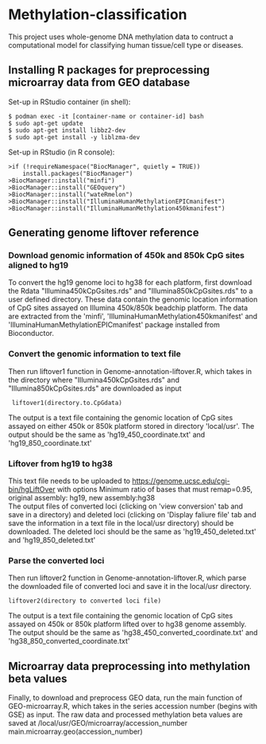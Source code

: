 # Methylation-classification
This project uses whole-genome DNA methylation data to contruct a computational model for classifying human tissue/cell type or diseases.

## Installing R packages for preprocessing microarray data from GEO database
Set-up in RStudio container (in shell): 
```
$ podman exec -it [container-name or container-id] bash 
$ sudo apt-get update 
$ sudo apt-get install libbz2-dev 
$ sudo apt-get install -y liblzma-dev 
```
Set-up in RStudio (in R console):
```
>if (!requireNamespace("BiocManager", quietly = TRUE))
    install.packages("BiocManager") 
>BiocManager::install("minfi") 
>BiocManager::install("GEOquery") 
>BiocManager::install("wateRmelon") 
>BiocManager::install("IlluminaHumanMethylationEPICmanifest") 
>BiocManager::install("IlluminaHumanMethylation450kmanifest") 
```
## Generating genome liftover reference
### Download genomic information of 450k and 850k CpG sites aligned to hg19
To convert the hg19 genome loci to hg38 for each platform, first download the Rdata "Illumina450kCpGsites.rds" and "Illumina850kCpGsites.rds" to a user defined directory. These data contain the genomic location information of CpG sites assayed on Illumina 450k/850k beadchip platform. The data are extracted from the 'minfi', 'IlluminaHumanMethylation450kmanifest' and 'IlluminaHumanMethylationEPICmanifest' package installed from Bioconductor. 
### Convert the genomic information to text file
Then run liftover1 function in Genome-annotation-liftover.R, which takes in the directory where "Illumina450kCpGsites.rds" and "Illumina850kCpGsites.rds" are downloaded as input 
``` 
 liftover1(directory.to.CpGdata) 
```
The output is a text file containing the genomic location of CpG sites assayed on either 450k or 850k platform stored in directory 'local/usr'. The output should be the same as 'hg19_450_coordinate.txt' and 'hg19_850_coordinate.txt' 
### Liftover from hg19 to hg38
This text file needs to be uploaded to https://genome.ucsc.edu/cgi-bin/hgLiftOver with options Minimum ratio of bases that must remap=0.95, original assembly: hg19, new assembly:hg38 \
The output files of converted loci (clicking on 'view conversion' tab and save in a directory) and deleted loci (clicking on 'Display faliure file' tab and save the information in a text file in the local/usr directory) should be downloaded. The deleted loci should be the same as 'hg19_450_deleted.txt' and 'hg19_850_deleted.txt' 
### Parse the converted loci
Then run liftover2 function in Genome-annotation-liftover.R, which parse the downloaded file of converted loci and save it in the local/usr directory. 
```
liftover2(directory to converted loci file) 
```
The output is a text file containing the genomic location of CpG sites assayed on 450k or 850k platform lifted over to hg38 genome assembly. The output should be the same as 'hg38_450_converted_coordinate.txt' and 'hg38_850_converted_coordinate.txt' 

## Microarray data preprocessing into methylation beta values
Finally, to download and preprocess GEO data, run the main function of GEO-microarray.R, which takes in the series accession number (begins with GSE) as input. The raw data and processed methylation beta values are saved at /local/usr/GEO/microarray/accession_number
main.microarray.geo(accession_number)
